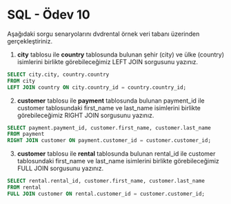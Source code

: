 # SQL - Ödev 10

Aşağıdaki sorgu senaryolarını dvdrental örnek veri tabanı üzerinden gerçekleştiriniz.

1. **city** tablosu ile **country** tablosunda bulunan şehir (city) ve ülke (country) isimlerini birlikte görebileceğimiz LEFT JOIN sorgusunu yazınız.

```sql
SELECT city.city, country.country 
FROM city
LEFT JOIN country ON city.country_id = country.country_id;
```

2. **customer** tablosu ile **payment** tablosunda bulunan payment_id ile customer tablosundaki first_name ve last_name isimlerini birlikte görebileceğimiz RIGHT JOIN sorgusunu yazınız.

```sql
SELECT payment.payment_id, customer.first_name, customer.last_name
FROM payment
RIGHT JOIN customer ON payment.customer_id = customer.customer_id;
```

3. **customer** tablosu ile **rental** tablosunda bulunan rental_id ile customer tablosundaki first_name ve last_name isimlerini birlikte görebileceğimiz FULL JOIN sorgusunu yazınız.

```sql
SELECT rental.rental_id, customer.first_name, customer.last_name
FROM rental
FULL JOIN customer ON rental.customer_id = customer.customer_id;
```
